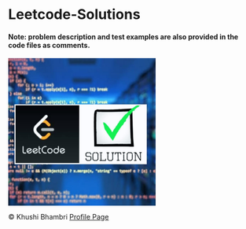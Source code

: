 # Leetcode-Solutions

#### Note: problem description and test examples are also provided in the code files as comments.

<img src="LS.jpeg" width=300 align = center>

&copy; Khushi Bhambri
[Profile Page](https://github.com/KhushiBhambri/)
